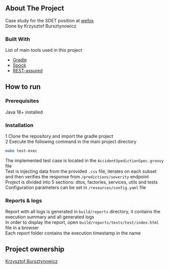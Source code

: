 ## About The Project

Case study for the SDET position at [wefox](https://www.wefox.com/en-de)\
Done by Krzysztof Bursztynowicz


### Built With
List of main tools used in this project
* [Gradle](https://gradle.org/)
* [Spock](http://spockframework.org/spock/docs/1.3/index.html)
* [REST-assured](http://rest-assured.io/)


## How to run


### Prerequisites

Java 18+ installed

### Installation

1 Clone the repository and import the gradle project\
2 Execute the following command in the main project directory
```sh
make test-exec
```

The implemented test case is located in the `AccidentSpedictionSpec.groovy` file\
Test is injecting data from the provided `.csv` file, iterates on each subset and then verifies the response from `/predictions/severity` endpoint\
Project is divided into 5 sections: dtos, factories, services, utils and tests\
Configuration parameters can be set in `/resources/config.yaml` file

### Reports & logs
Report with all logs is generated in `build/reports` directory, it contains the execution summary
and all generated logs\
In order to display the report, open `build/reports/tests/test/index.html` file in a browser\
Each report folder contains the execution timestamp in the name


## Project ownership

[Krzysztof Bursztynowicz](krzysb@pm.me)





